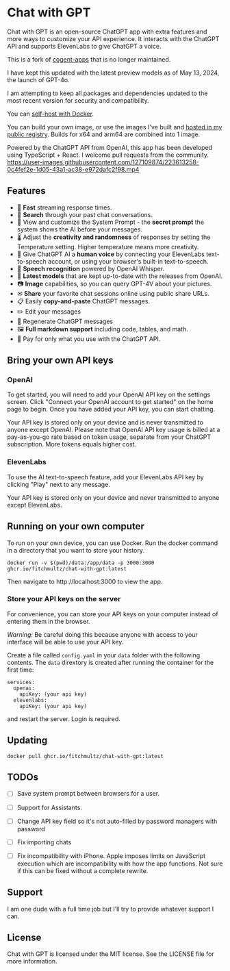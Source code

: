 # Chat with GPT

Chat with GPT is an open-source ChatGPT app with extra features and more ways to customize your API experience. It interacts with the ChatGPT API and supports ElevenLabs to give ChatGPT a voice.

This is a fork of [cogent-apps](https://github.com/cogentapps/chat-with-gpt) that is no longer maintained.

I have kept this updated with the latest preview models as of May 13, 2024, the launch of GPT-4o.

I am attempting to keep all packages and dependencies updated to the most recent version for security and compatibility.

You can [self-host with Docker](#running-on-your-own-computer).

You can build your own image, or use the images I've built and [hosted in my public registry](https://ghcr.io/fitchmultz/chat-with-gpt:latest). Builds for x64 and arm64 are combined into 1 image.

Powered by the ChatGPT API from OpenAI, this app has been developed using TypeScript + React. I welcome pull requests from the community.
https://user-images.githubusercontent.com/127109874/223613258-0c4fef2e-1d05-43a1-ac38-e972dafc2f98.mp4


## Features

- 🚀 **Fast** streaming response times.
- 🔎 **Search** through your past chat conversations.
- 📄 View and customize the System Prompt - the **secret prompt** the system shows the AI before your messages.
- 🌡 Adjust the **creativity and randomness** of responses by setting the Temperature setting. Higher temperature means more creativity.
- 💬 Give ChatGPT AI a **human voice** by connecting your ElevenLabs text-to-speech account, or using your browser's built-in text-to-speech.
- 🎤 **Speech recognition** powered by OpenAI Whisper.
- :muscle: **Latest models** that are kept up-to-date with the releases from OpenAI.
- :camera: **Image** capabilities, so you can query GPT-4V about your pictures.
- ✉ **Share** your favorite chat sessions online using public share URLs.
- 📋 Easily **copy-and-paste** ChatGPT messages.
- ✏️ Edit your messages
- 🔁 Regenerate ChatGPT messages
- 🖼 **Full markdown support** including code, tables, and math.
- 🫰 Pay for only what you use with the ChatGPT API.

## Bring your own API keys

### OpenAI

To get started, you will need to add your OpenAI API key on the settings screen. Click "Connect your OpenAI account to get started" on the home page to begin. Once you have added your API key, you can start chatting.

Your API key is stored only on your device and is never transmitted to anyone except OpenAI. Please note that OpenAI API key usage is billed at a pay-as-you-go rate based on token usage, separate from your ChatGPT subscription. More tokens equals higher cost.

### ElevenLabs

To use the AI text-to-speech feature, add your ElevenLabs API key by clicking "Play" next to any message.

Your API key is stored only on your device and never transmitted to anyone except ElevenLabs.

## Running on your own computer

To run on your own device, you can use Docker. Run the docker command in a directory that you want to store your history.

```
docker run -v $(pwd)/data:/app/data -p 3000:3000 ghcr.io/fitchmultz/chat-with-gpt:latest
```

Then navigate to http://localhost:3000 to view the app.

### Store your API keys on the server

For convenience, you can store your API keys on your computer instead of entering them in the browser.

*Warning:* Be careful doing this because anyone with access to your interface will be able to use your API key. 

Create a file called `config.yaml` in your `data` folder with the following contents. The `data` dirextory is created after running the container for the first time:

```
services:
  openai:
    apiKey: (your api key)
  elevenlabs:
    apiKey: (your api key)
```

and restart the server. Login is required.

## Updating

```
docker pull ghcr.io/fitchmultz/chat-with-gpt:latest
```

## TODOs

- [ ] Save system prompt between browsers for a user.
- [ ] Support for Assistants.
- [ ] Change API key field so it's not auto-filled by password managers with password
- [ ] Fix importing chats
- [ ] Fix incompatibility with iPhone. Apple imposes limits on JavaScript execution which are incompatibility with how the app functions. Not sure if this can be fixed without a complete rewrite.


## Support
I am one dude with a full time job but I'll try to provide whatever support I can. 

## License

Chat with GPT is licensed under the MIT license. See the LICENSE file for more information.
